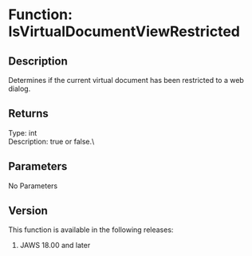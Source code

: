 # Function: IsVirtualDocumentViewRestricted

## Description

Determines if the current virtual document has been restricted to a web
dialog.

## Returns

Type: int\
Description: true or false.\

## Parameters

No Parameters

## Version

This function is available in the following releases:

1.  JAWS 18.00 and later
